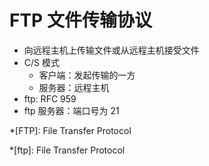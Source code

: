 # FTP 文件传输协议

-   向远程主机上传输文件或从远程主机接受文件
-   C/S 模式
    -   客户端：发起传输的一方
    -   服务器：远程主机
-   ftp: RFC 959
-   ftp 服务器：端口号为 21

*[FTP]: File Transfer Protocol

*[ftp]: File Transfer Protocol